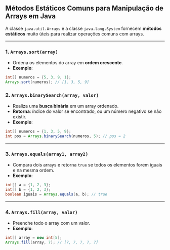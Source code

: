 ## Métodos Estáticos Comuns para Manipulação de Arrays em Java
A classe `java.util.Arrays` e a classe `java.lang.System` fornecem **métodos estáticos** muito úteis para realizar operações comuns com arrays. 

---

### 1. `Arrays.sort(array)`
-  Ordena os elementos do array em **ordem crescente**.
- **Exemplo**:
```java
int[] numeros = {5, 3, 9, 1};
Arrays.sort(numeros); // [1, 3, 5, 9]
```

### 2. `Arrays.binarySearch(array, valor)`

*  Realiza uma **busca binária** em um array ordenado.
* **Retorna**: índice do valor se encontrado, ou um número negativo se não existir.
* **Exemplo**:

```java
int[] numeros = {1, 3, 5, 9};
int pos = Arrays.binarySearch(numeros, 5); // pos = 2
```

---

### 3. `Arrays.equals(array1, array2)`

* Compara dois arrays e retorna `true` se todos os elementos forem iguais e na mesma ordem.
* **Exemplo**:

```java
int[] a = {1, 2, 3};
int[] b = {1, 2, 3};
boolean iguais = Arrays.equals(a, b); // true
```

---

### 4. `Arrays.fill(array, valor)`
* Preenche todo o array com um valor.
* **Exemplo**:

```java
int[] array = new int[5];
Arrays.fill(array, 7); // [7, 7, 7, 7, 7]
```
